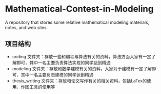 # Mathematical-Contest-in-Modeling
A repository that stores some relative mathematical modeling materials, notes, and web sites

## 项目结构

- coding 文件夹：存放一些和编程与算法有关的资料，算法方面大家有一定了解即可，其中一名主要负责算法实现的同学达到精通
- modeling 文件夹：存放和数学建模有关的资料，大家对于建模有一定了解即可，其中一名主要负责建模的同学达到精通
- thesis_writing 文件夹：存放和论文写作有关的相关资料，包括LaTex的使用，作图工具的使用等

